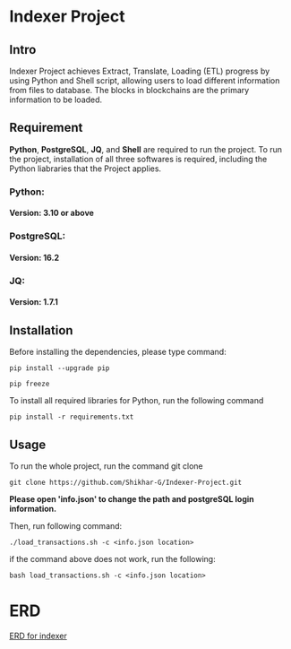 # Indexer Project

## Intro
Indexer Project achieves Extract, Translate, Loading (ETL) progress by using Python and Shell script, allowing users to load different information from files to database. The blocks in blockchains are the primary information to be loaded. 

## Requirement
**Python**, **PostgreSQL**, **JQ**, and **Shell** are required to run the project. To run the project, installation of all three softwares is required, including the Python liabraries that the Project applies. 
### Python:
#### Version: 3.10 or above 
### PostgreSQL:
#### Version: 16.2
### JQ:
#### Version: 1.7.1

## Installation
Before installing the dependencies, please type command:
```
pip install --upgrade pip
```

```
pip freeze
```

To install all required libraries for Python, run the following command
```
pip install -r requirements.txt
```

## Usage
To run the whole project, run the command git clone
```
git clone https://github.com/Shikhar-G/Indexer-Project.git
```
**Please open 'info.json' to change the path and postgreSQL login information.**

Then, run following command:
```
./load_transactions.sh -c <info.json location>
```
if the command above does not work, run the following:
```
bash load_transactions.sh -c <info.json location>
```
# ERD
[ERD for indexer](ERD.pdf)


